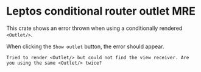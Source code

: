 # Leptos conditional router outlet MRE
This crate shows an error thrown when using a conditionally rendered `<Outlet/>`.

When clicking the `Show outlet` button, the error should appear.
```shell
Tried to render <Outlet/> but could not find the view receiver. Are you using the same <Outlet/> twice?
```
